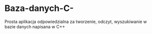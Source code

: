 # Baza-danych-C-
Prosta aplikacja odpowiedzialna za tworzenie, odczyt, wyszukiwanie w bazie danych napisana w C++
